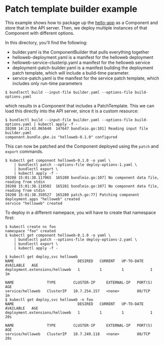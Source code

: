# Patch template builder example

This example shows how to package up the
[hello-app](https://github.com/GoogleCloudPlatform/kubernetes-engine-samples/tree/master/hello-app)
as a Component and store that in the API server. Then, we deploy multiple
instances of that Component with different options.

In this directory, you'll find the following:

* builder.yaml is the ComponentBuilder that pulls everything together
* helloweb-deployment.yaml is a manifest for the helloweb deployment
* helloweb-service-clusterip.yaml a manifest for the helloweb service
* deployment-patch-builder.yaml is a manifest building the deployment patch
  template, which will include a build-time parameter.
* service-patch.yaml is the manifest for the service patch template, which
  includes only run-time parameters

```
$ bundlectl build --input-file builder.yaml --options-file build-options.yaml
```

which results in a Component that includes a PatchTemplate. This we can load
this directly into the API server, since it is a custom resource:

```
$ bundlectl build --input-file builder.yaml --options-file build-options.yaml | kubectl apply -f -
I0208 14:21:43.065640  147647 bundleio.go:101] Reading input file builder.yaml
component.bundle.gke.io "helloweb-0.1.0" configured
```

This can now be patched and the Component deployed using the `patch` and
`export` commands.

```
$ kubectl get component helloweb-0.1.0 -o yaml \
    | bundlectl patch --options-file deploy-options-1.yaml \
    | bundlectl export \
    | kubectl apply -f -
I0208 15:01:38.117065  165280 bundleio.go:107] No component data file, reading from stdin
I0208 15:01:38.118502  165281 bundleio.go:107] No component data file, reading from stdin
I0208 15:01:38.350527  165280 patch.go:77] Patching component
deployment.apps "helloweb" created
service "helloweb" created
```

To deploy in a different namepace, you will have to create that namespace first:

```
$ kubectl create ns foo
namespace "foo" created
$ kubectl get component helloweb-0.1.0 -o yaml \
    | bundlectl patch --options-file deploy-options-2.yaml \
    | bundlectl export \
    | kubectl apply -f -
```

```
$ kubectl get deploy,svc helloweb
NAME                             DESIRED   CURRENT   UP-TO-DATE   AVAILABLE   AGE
deployment.extensions/helloweb   1         1         1            1           1m

NAME               TYPE        CLUSTER-IP     EXTERNAL-IP   PORT(S)   AGE
service/helloweb   ClusterIP   10.7.254.157   <none>        80/TCP    1m
$ kubectl get deploy,svc helloweb -n foo
NAME                             DESIRED   CURRENT   UP-TO-DATE   AVAILABLE   AGE
deployment.extensions/helloweb   1         1         1            1           20s

NAME               TYPE        CLUSTER-IP     EXTERNAL-IP   PORT(S)   AGE
service/helloweb   ClusterIP   10.7.249.118   <none>        80/TCP    20s
```
